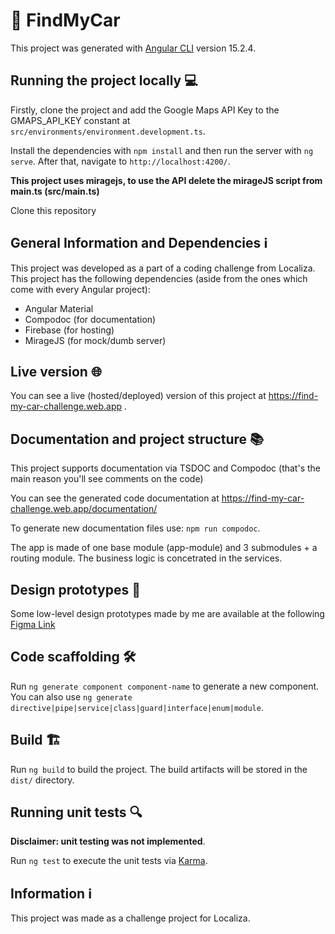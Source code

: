 # 🚗 FindMyCar

This project was generated with [Angular CLI](https://github.com/angular/angular-cli) version 15.2.4.

## Running the project locally 💻

Firstly, clone the project and add the Google Maps API Key to the GMAPS_API_KEY constant at `src/environments/environment.development.ts`.

Install the dependencies with `npm install` and then run the server with `ng serve`.
After that, navigate to `http://localhost:4200/`.

<strong>This project uses miragejs, to use the API delete the mirageJS script from main.ts (src/main.ts)</strong>

Clone this repository 
## General Information and Dependencies ℹ️

This project was developed as a part of a coding challenge from Localiza. This project has the following dependencies (aside from the ones which come with every Angular project):
* Angular Material 
* Compodoc (for documentation)
* Firebase (for hosting)
* MirageJS (for mock/dumb server)


## Live version 🌐

You can see a live (hosted/deployed) version of this project at https://find-my-car-challenge.web.app .

## Documentation and project structure 📚

This project supports documentation via TSDOC and Compodoc (that's the main reason you'll see comments on the code)

You can see the generated code documentation at https://find-my-car-challenge.web.app/documentation/

To generate new documentation files use: `npm run compodoc`.

The app is made of one base module (app-module) and 3 submodules + a routing module.
The business logic is concetrated in the services.

## Design prototypes 🎨

Some low-level design prototypes made by me are available at the following [Figma Link](https://www.figma.com/file/4gxN78ZrHcSb2GfyGwvprM/localiza-challenge?type=design&node-id=0%3A1&mode=design&t=qK9LRQSRdK75umEG-1)


## Code scaffolding 🛠️

Run `ng generate component component-name` to generate a new component. You can also use `ng generate directive|pipe|service|class|guard|interface|enum|module`.

## Build 🏗️

Run `ng build` to build the project. The build artifacts will be stored in the `dist/` directory.

## Running unit tests 🔍

<strong>Disclaimer: unit testing was not implemented</strong>.

Run `ng test` to execute the unit tests via [Karma](https://karma-runner.github.io).

## Information ℹ️

This project was made as a challenge project for Localiza.

